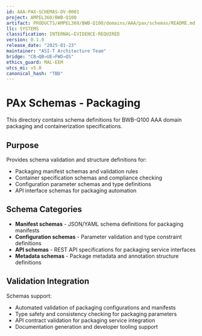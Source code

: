 ```yaml
---
id: AAA-PAX-SCHEMAS-OV-0001
project: AMPEL360/BWB-Q100
artifact: PRODUCTS/AMPEL360/BWB-Q100/domains/AAA/pax/schemas/README.md
llc: SYSTEMS
classification: INTERNAL–EVIDENCE-REQUIRED
version: 0.1.0
release_date: "2025-01-23"
maintainer: "ASI-T Architecture Team"
bridge: "CB→QB→UE→FWD→QS"
ethics_guard: MAL-EEM
utcs_mi: v5.0
canonical_hash: "TBD"
---
```


# PAx Schemas - Packaging

This directory contains schema definitions for BWB-Q100 AAA domain packaging and containerization specifications.

## Purpose

Provides schema validation and structure definitions for:

- Packaging manifest schemas and validation rules
- Container specification schemas and compliance checking
- Configuration parameter schemas and type definitions
- API interface schemas for packaging automation

## Schema Categories

- **Manifest schemas** - JSON/YAML schema definitions for packaging manifests
- **Configuration schemas** - Parameter validation and type constraint definitions
- **API schemas** - REST API specifications for packaging service interfaces
- **Metadata schemas** - Package metadata and annotation structure definitions

## Validation Integration

Schemas support:

- Automated validation of packaging configurations and manifests
- Type safety and consistency checking for packaging parameters
- API contract validation for packaging service integration
- Documentation generation and developer tooling support